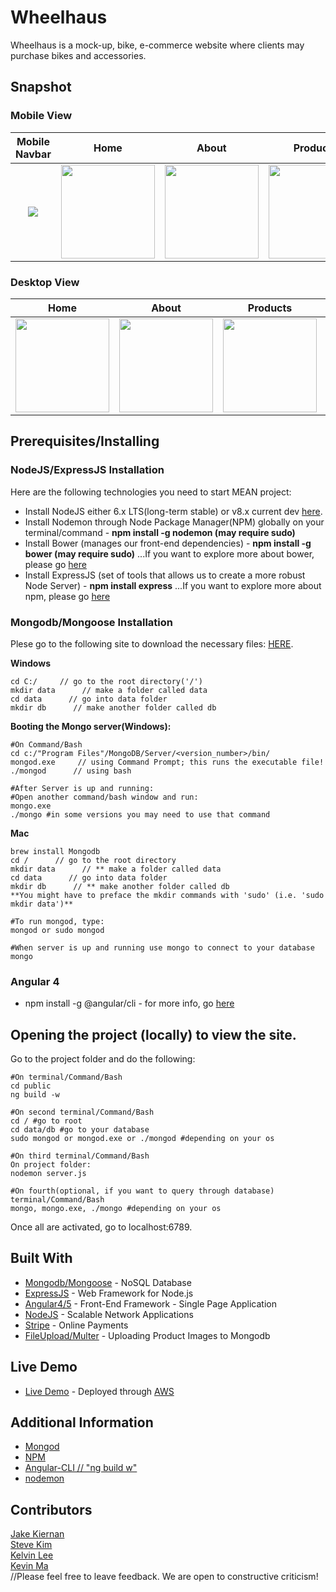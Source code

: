 # Wheelhaus

Wheelhaus is a mock-up, bike, e-commerce website where clients may purchase bikes and accessories.

## Snapshot

### Mobile View
Mobile Navbar |Home |  About | Products | Shopping Cart | Empty Cart|
:---------------:|:-----:|:------:|:---------:|:--------------:|:------------
<img src="https://user-images.githubusercontent.com/25072657/33099994-b11481ac-cec7-11e7-94f6-c379384f470a.png"> | <img src="https://user-images.githubusercontent.com/25072657/33100137-2a101602-cec8-11e7-9276-2ae6aee7ea04.png" width="150"> |<img src="https://user-images.githubusercontent.com/25072657/33100041-d43c6f50-cec7-11e7-8308-46d0351c60a0.png" width="150">|<img src="https://user-images.githubusercontent.com/25072657/33100169-446f199e-cec8-11e7-9960-feb50063df05.png" width="150"> | <img src="https://user-images.githubusercontent.com/25072657/33100220-78ea9f36-cec8-11e7-8f9b-a8e2f2c55796.png" width="150"> | <img src="https://user-images.githubusercontent.com/25072657/33100246-8bf2475a-cec8-11e7-9752-680571501325.png" width="150">

### Desktop View
Home |  About | Products | Shopping Cart | Empty Cart|
:-----:|:-------:|:---------:|:--------------:|:------------:
<img src="https://user-images.githubusercontent.com/25072657/33100328-d1155d36-cec8-11e7-818d-ab218aa6f2c9.png" width="150"> | <img src="https://user-images.githubusercontent.com/25072657/33100358-f32525fa-cec8-11e7-9b29-7851fae19d50.png" width="150"> |<img src="https://user-images.githubusercontent.com/25072657/33100424-2427388c-cec9-11e7-9160-3ae30bd15cdd.png" width="150">|<img src="https://user-images.githubusercontent.com/25072657/33100448-45d5b738-cec9-11e7-9307-fbb6acf05a87.png" width="150"> | <img src="https://user-images.githubusercontent.com/25072657/33100502-785db606-cec9-11e7-8d9b-d10434af4c4f.png" width="150"> 

## Prerequisites/Installing

### NodeJS/ExpressJS Installation
Here are the following technologies you need to start MEAN project:
* Install NodeJS either 6.x LTS(long-term stable) or v8.x current dev [here](https://nodejs.org/).
* Install Nodemon through Node Package Manager(NPM) globally on your terminal/command - **npm install -g nodemon (may require sudo)**
* Install Bower (manages our front-end dependencies) - **npm install -g bower (may require sudo)**
...If you want to explore more about bower, please go [here](http://bower.io)
* Install ExpressJS (set of tools that allows us to create a more robust Node Server) - **npm install express**
...If you want to explore more about npm, please go [here](https://docs.npmjs.com/cli/npm)

### Mongodb/Mongoose Installation

Plese go to the following site to download the necessary files: [HERE](https://www.mongodb.com/download-center#community).

**Windows**
```
cd C:/     // go to the root directory('/')
mkdir data      // make a folder called data
cd data      // go into data folder
mkdir db      // make another folder called db
```
**Booting the Mongo server(Windows):**
```
#On Command/Bash
cd c:/"Program Files"/MongoDB/Server/<version_number>/bin/
mongod.exe     // using Command Prompt; this runs the executable file!
./mongod      // using bash

#After Server is up and running:
#Open another command/bash window and run:
mongo.exe
./mongo #in some versions you may need to use that command
```
**Mac**
```
brew install Mongodb
cd /      // go to the root directory
mkdir data      // ** make a folder called data
cd data      // go into data folder
mkdir db      // ** make another folder called db
**You might have to preface the mkdir commands with 'sudo' (i.e. 'sudo mkdir data')**

#To run mongod, type:
mongod or sudo mongod

#When server is up and running use mongo to connect to your database
mongo
```

### Angular 4

* npm install -g @angular/cli - for more info, go [here](https://github.com/angular/angular-cli#generating-and-serving-an-angular-project-via-a-development-server)


## Opening the project (locally) to view the site.

Go to the project folder and do the following:

```
#On terminal/Command/Bash
cd public
ng build -w

#On second terminal/Command/Bash
cd / #go to root
cd data/db #go to your database
sudo mongod or mongod.exe or ./mongod #depending on your os

#On third terminal/Command/Bash
On project folder:
nodemon server.js

#On fourth(optional, if you want to query through database) terminal/Command/Bash
mongo, mongo.exe, ./mongo #depending on your os

```

Once all are activated, go to localhost:6789.

## Built With

* [Mongodb/Mongoose](https://www.mongodb.com/) - NoSQL Database
* [ExpressJS](https://expressjs.com/) - Web Framework for Node.js
* [Angular4/5](https://angular.io/) - Front-End Framework - Single Page Application 
* [NodeJS](https://nodejs.org/en/) - Scalable Network Applications
* [Stripe](https://stripe.com/) - Online Payments
* [FileUpload/Multer](https://scotch.io/tutorials/express-file-uploads-with-multer) - Uploading Product Images to Mongodb

## Live Demo

* [Live Demo](http://54.237.165.244/) - Deployed through [AWS](https://aws.amazon.com/)


## Additional Information
- [Mongod](https://docs.mongodb.com/manual/reference/program/mongod/) </br>
- [NPM](https://docs.npmjs.com/) </br>
- [Angular-CLI // "ng build w"](https://github.com/angular/angular-cli) </br>
- [nodemon](https://github.com/remy/nodemon)


## Contributors
[Jake Kiernan](https://github.com/jakekiernan/)
</br>
[Steve Kim](https://github.com/Suykim21)
</br>
[Kelvin Lee](https://github.com/hiimkelvin)
</br>
[Kevin Ma](https://github.com/KMA91)
</br>
//Please feel free to leave feedback. We are open to constructive criticism!
